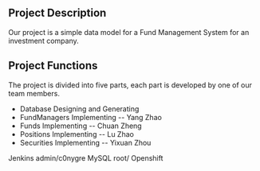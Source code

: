 ## Project Description
Our project is a simple data model for a Fund Management System for an investment company.

## Project Functions

The project is divided into five parts, each part is developed by one of our team members.
* Database Designing and Generating
* FundManagers Implementing -- Yang Zhao
* Funds Implementing -- Chuan Zheng
* Positions Implementing -- Lu Zhao
* Securities Implementing -- Yixuan Zhou

Jenkins admin/c0nygre
MySQL root/
Openshift




